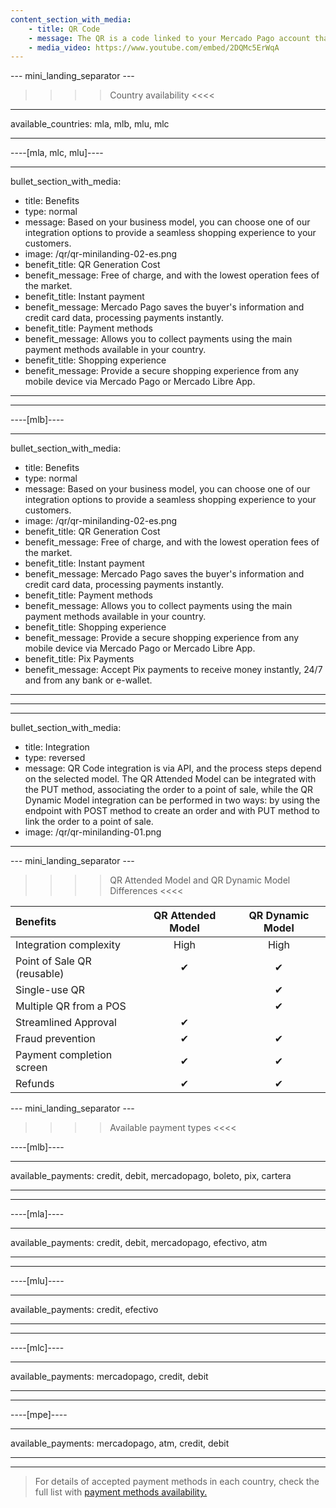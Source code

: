 ```yaml
---
content_section_with_media:
    - title: QR Code
    - message: The QR is a code linked to your Mercado Pago account that allows you to receive payments in a simple, fast and secure way. To receive payments with QR in your business, you can print the code and showcase it in a visible spot or display it on your mobile device, and charge from Mercado Pago App.
    - media_video: https://www.youtube.com/embed/2DQMc5ErWqA
---
```


--- mini_landing_separator ---

>>>> Country availability <<<<
---
available_countries: mla, mlb, mlu, mlc

---

----[mla, mlc, mlu]----

---
bullet_section_with_media: 
 - title: Benefits
 - type: normal
 - message: Based on your business model, you can choose one of our integration options to provide a seamless shopping experience to your customers.
 - image: /qr/qr-minilanding-02-es.png
 - benefit_title: QR Generation Cost
 - benefit_message: Free of charge, and with the lowest operation fees of the market.
 - benefit_title: Instant payment
 - benefit_message: Mercado Pago saves the buyer's information and credit card data, processing payments instantly.
 - benefit_title: Payment methods
 - benefit_message: Allows you to collect payments using the main payment methods available in your country.
 - benefit_title: Shopping experience
 - benefit_message: Provide a secure shopping experience from any mobile device via Mercado Pago or Mercado Libre App.
---

------------
----[mlb]----

---
bullet_section_with_media: 
 - title: Benefits
 - type: normal
 - message: Based on your business model, you can choose one of our integration options to provide a seamless shopping experience to your customers.
 - image: /qr/qr-minilanding-02-es.png
 - benefit_title: QR Generation Cost
 - benefit_message: Free of charge, and with the lowest operation fees of the market.
 - benefit_title: Instant payment
 - benefit_message: Mercado Pago saves the buyer's information and credit card data, processing payments instantly.
 - benefit_title: Payment methods
 - benefit_message: Allows you to collect payments using the main payment methods available in your country.
 - benefit_title: Shopping experience
 - benefit_message: Provide a secure shopping experience from any mobile device via Mercado Pago or Mercado Libre App.
 - benefit_title: Pix Payments
 - benefit_message: Accept Pix payments to receive money instantly, 24/7 and from any bank or e-wallet.
---
------------

---
bullet_section_with_media:
  - title: Integration
  - type: reversed
  - message: QR Code integration is via API, and the process steps depend on the selected model. The QR Attended Model can be integrated with the PUT method, associating the order to a point of sale, while the QR Dynamic Model integration can be performed in two ways: by using the endpoint with POST method to create an order and with PUT method to link the order to a point of sale.
  - image: /qr/qr-minilanding-01.png
---

--- mini_landing_separator ---

>>>> QR Attended Model and QR Dynamic Model Differences <<<<

| Benefits | QR Attended Model | QR Dynamic Model |
| :--- | :---: | :---: |
| Integration complexity| High | High |
| Point of Sale QR (reusable)| ✔ | ✔ |
| Single-use QR |    | ✔ |
| Multiple QR from a POS|    | ✔ |
| Streamlined Approval | ✔ |   |
| Fraud prevention  | ✔ | ✔ |
| Payment completion screen | ✔ | ✔  |
| Refunds | ✔ | ✔ |

--- mini_landing_separator ---

>>>> Available payment types <<<<

----[mlb]----

---
available_payments: credit, debit, mercadopago, boleto, pix, cartera

---
------------
----[mla]---- 

---
available_payments: credit, debit, mercadopago, efectivo, atm

----
------------
----[mlu]---- 

---
available_payments: credit, efectivo

----
------------
----[mlc]---- 

---
available_payments: mercadopago, credit, debit

----
------------
----[mpe]---- 

---
available_payments: mercadopago, atm, credit, debit

----
------------

> For details of accepted payment methods in each country, check the full list with [payment methods availability.](/developers/en/docs/sales-processing/payment-methods)